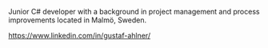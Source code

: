 Junior C# developer with a background in project management and process improvements located in Malmö, Sweden.

https://www.linkedin.com/in/gustaf-ahlner/
